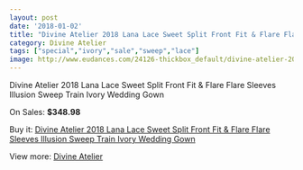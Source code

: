 ```yaml
---
layout: post
date: '2018-01-02'
title: "Divine Atelier 2018 Lana Lace Sweet Split Front Fit & Flare Flare Sleeves Illusion Sweep Train Ivory Wedding Gown"
category: Divine Atelier
tags: ["special","ivory","sale","sweep","lace"]
image: http://www.eudances.com/24126-thickbox_default/divine-atelier-2018-lana-lace-sweet-split-front-fit-flare-flare-sleeves-illusion-sweep-train-ivory-wedding-gown.jpg
---
```

Divine Atelier 2018 Lana Lace Sweet Split Front Fit & Flare Flare Sleeves Illusion Sweep Train Ivory Wedding Gown

On Sales: **$348.98**
<a href="https://www.eudances.com/en/divine-atelier/8036-divine-atelier-2018-lana-lace-sweet-split-front-fit-flare-flare-sleeves-illusion-sweep-train-ivory-wedding-gown.html"><amp-img layout="responsive" width="600" height="600" src="//www.eudances.com/24126-thickbox_default/divine-atelier-2018-lana-lace-sweet-split-front-fit-flare-flare-sleeves-illusion-sweep-train-ivory-wedding-gown.jpg" alt="Divine Atelier 2018 Lana Lace Sweet Split Front Fit & Flare Flare Sleeves Illusion Sweep Train Ivory Wedding Gown 0" /></a>
<a href="https://www.eudances.com/en/divine-atelier/8036-divine-atelier-2018-lana-lace-sweet-split-front-fit-flare-flare-sleeves-illusion-sweep-train-ivory-wedding-gown.html"><amp-img layout="responsive" width="600" height="600" src="//www.eudances.com/24129-thickbox_default/divine-atelier-2018-lana-lace-sweet-split-front-fit-flare-flare-sleeves-illusion-sweep-train-ivory-wedding-gown.jpg" alt="Divine Atelier 2018 Lana Lace Sweet Split Front Fit & Flare Flare Sleeves Illusion Sweep Train Ivory Wedding Gown 1" /></a>
<a href="https://www.eudances.com/en/divine-atelier/8036-divine-atelier-2018-lana-lace-sweet-split-front-fit-flare-flare-sleeves-illusion-sweep-train-ivory-wedding-gown.html"><amp-img layout="responsive" width="600" height="600" src="//www.eudances.com/24128-thickbox_default/divine-atelier-2018-lana-lace-sweet-split-front-fit-flare-flare-sleeves-illusion-sweep-train-ivory-wedding-gown.jpg" alt="Divine Atelier 2018 Lana Lace Sweet Split Front Fit & Flare Flare Sleeves Illusion Sweep Train Ivory Wedding Gown 2" /></a>
<a href="https://www.eudances.com/en/divine-atelier/8036-divine-atelier-2018-lana-lace-sweet-split-front-fit-flare-flare-sleeves-illusion-sweep-train-ivory-wedding-gown.html"><amp-img layout="responsive" width="600" height="600" src="//www.eudances.com/24127-thickbox_default/divine-atelier-2018-lana-lace-sweet-split-front-fit-flare-flare-sleeves-illusion-sweep-train-ivory-wedding-gown.jpg" alt="Divine Atelier 2018 Lana Lace Sweet Split Front Fit & Flare Flare Sleeves Illusion Sweep Train Ivory Wedding Gown 3" /></a>

Buy it: [Divine Atelier 2018 Lana Lace Sweet Split Front Fit & Flare Flare Sleeves Illusion Sweep Train Ivory Wedding Gown](https://www.eudances.com/en/divine-atelier/8036-divine-atelier-2018-lana-lace-sweet-split-front-fit-flare-flare-sleeves-illusion-sweep-train-ivory-wedding-gown.html "Divine Atelier 2018 Lana Lace Sweet Split Front Fit & Flare Flare Sleeves Illusion Sweep Train Ivory Wedding Gown")

View more: [Divine Atelier](https://www.eudances.com/en/115-divine-atelier "Divine Atelier")